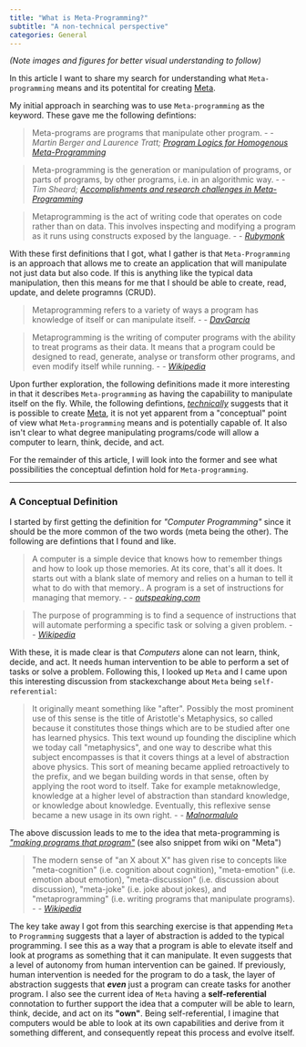 ```yaml
---
title: "What is Meta-Programming?"
subtitle: "A non-technical perspective"
categories: General
---
```

<em>(Note images and figures for better visual understanding to follow)</em>

In this article I want to share my search for understanding what `Meta-programming` means and its potentital for creating [Meta](/about/ "Computer that learns, thinks, decides, and acts").

My initial approach in searching was to use `Meta-programming` as the keyword. These gave me the following defintions:

> Meta-programs are programs that manipulate other program. - - <cite>Martin Berger and Laurence Tratt; [Program Logics for Homogenous Meta-Programming](http://users.sussex.ac.uk/~mfb21/publications/lpar10/lpar10.pdf)</cite>

> Meta-programming is the generation or manipulation of programs, or parts of programs, by other programs, i.e. in an algorithmic way. - - <cite>Tim Sheard; [Accomplishments and research challenges in Meta-Programming](https://cs.uwaterloo.ca/~melsheik/thesis/thesis/node29.html)

> Metaprogramming is the act of writing code that operates on code rather than on data. This involves inspecting and modifying a program as it runs using constructs exposed by the language. - - <cite>[Rubymonk](https://rubymonk.com/learning/books/2-metaprogramming-ruby/chapters/32-introduction-to-metaprogramming/lessons/75-being-meta)</cite>

With these first definitions that I got, what I gather is that `Meta-Programming` is an approach that allows me to create an application that will manipulate not just data but also code. If this is anything like the typical data manipulation, then this means for me that I should be able to create, read, update, and delete programns (CRUD).

> Metaprogramming refers to a variety of ways a program has knowledge of itself or can manipulate itself. - - <cite>[DavGarcia](http://stackoverflow.com/questions/514644/what-exactly-is-metaprogramming/514697#514697)</cite>

> Metaprogramming is the writing of computer programs with the ability to treat programs as their data. It means that a program could be designed to read, generate, analyse or transform other programs, and even modify itself while running. - - <cite>[Wikipedia](https://en.wikipedia.org/wiki/Metaprogramming)</cite>

Upon further exploration, the following definitions made it more interesting in that it describes `Meta-programming` as having the capabiility to manipulate itself on the fly. While, the following defintions, *<u>technically</u>* suggests that it is possible to create [Meta](/about/ "Computer that learns, thinks, decides, and acts"), it is not yet apparent from a "conceptual" point of view what `Meta-programming` means and is potentially capable of. It also isn't clear to what degree manipulating programs/code will allow a computer to learn, think, decide, and act.

For the remainder of this article, I will look into the former and see what possibilities the conceptual defintion hold for `Meta-programming`.

* * *

### A Conceptual Definition

I started by first getting the definition for *"Computer Programming"* since it should be the more common of the two words (meta being the other). The following are defintions that I found and like.

> A computer is a simple device that knows how to remember things and how to look up those memories. At its core, that's all it does. It starts out with a blank slate of memory and relies on a human to tell it what to do with that memory.. A program is a set of instructions for managing that memory. - - <cite>[outspeaking.com](http://outspeaking.com/words-of-technology/what-is-programming.html)</cite>

> The purpose of programming is to find a sequence of instructions that will automate performing a specific task or solving a given problem. - - <cite>[Wikipedia](https://en.wikipedia.org/wiki/Computer_programming)</cite>

With these, it is made clear is that *Computers* alone can not learn, think, decide, and act. It needs human intervention to be able to perform a set of tasks or solve a problem. Following this, I looked up `Meta` and I came upon this interesting discussion from stackexchange about `Meta` being `self-referential`:

> It originally meant something like "after". Possibly the most prominent use of this sense is the title of Aristotle's Metaphysics, so called because it constitutes those things which are to be studied after one has learned physics.
This text wound up founding the discipline which we today call "metaphysics", and one way to describe what this subject encompasses is that it covers things at a level of abstraction above physics.
This sort of meaning became applied retroactively to the prefix, and we began building words in that sense, often by applying the root word to itself. Take for example metaknowledge, knowledge at a higher level of abstraction than standard knowledge, or knowledge about knowledge. Eventually, this reflexive sense became a new usage in its own right. - - <cite>[Malnormalulo](http://english.stackexchange.com/questions/245403/how-did-meta-come-to-mean-self-referential)</cite>

The above discussion leads to me to the idea that meta-programming is *<u>"making programs that program"</u>* (see also snippet from wiki on "Meta")
 
>  The modern sense of "an X about X" has given rise to concepts like "meta-cognition" (i.e. cognition about cognition), "meta-emotion" (i.e. emotion about emotion), "meta-discussion" (i.e. discussion about discussion), "meta-joke" (i.e. joke about jokes), and "metaprogramming" (i.e. writing programs that manipulate programs). - - <cite>[Wikipedia](https://en.wikipedia.org/wiki/Meta)</cite>

The key take away I got from this searching exercise is that appending `Meta` to `Programming` suggests that a layer of abstraction is added to the typical programming. I see this as a way that a program is able to elevate itself and look at programs as something that it can manipulate. It even suggests that a level of autonomy from human intervention can be gained. If previously, human intervention is needed for the program to do a task, the layer of abstraction suggests that __*even*__ just a program can create tasks for another program. I also see the current idea of `Meta` having a **self-referential** connotation to further support the idea that a computer will be able to learn, think, decide, and act on its **"own"**. Being self-referential, I imagine that computers would be able to look at its own capabilities and derive from it something different, and consequently repeat this process and evolve itself. 